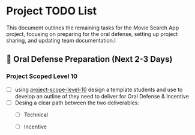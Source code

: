 # Project TODO List

This document outlines the remaining tasks for the Movie Search App project, focusing on preparing for the oral defense, setting up project sharing, and updating team documentation.I 

## 🎯 Oral Defense Preparation (Next 2-3 Days)

### Project Scoped Level 10
- [ ] using [project-scope-level-10](./project-scope-level-10.md) design a template students and use to develop an outline of they need to deliver for Oral Defense & Incentive 
- [ ] Desing a clear path between the two deliverables: 
    - [ ] Technical 
    - [ ] Incentive 
    